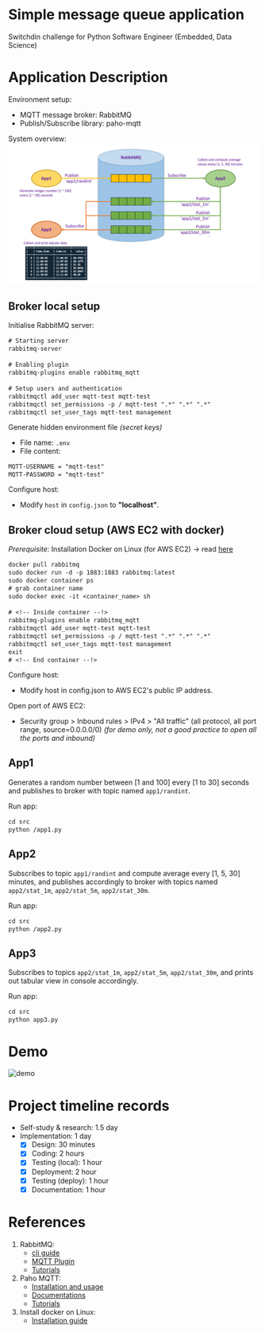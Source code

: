 # Simple message queue application

Switchdin challenge for Python Software Engineer (Embedded, Data Science)

# Application Description

Environment setup:
* MQTT message broker: RabbitMQ
* Publish/Subscribe library: paho-mqtt

System overview:
![System overview](figures/system_overview.png)

## Broker local setup
Initialise RabbitMQ server:
```
# Starting server
rabbitmq-server

# Enabling plugin
rabbitmq-plugins enable rabbitmq_mqtt

# Setup users and authentication
rabbitmqctl add_user mqtt-test mqtt-test
rabbitmqctl set_permissions -p / mqtt-test ".*" ".*" ".*"
rabbitmqctl set_user_tags mqtt-test management
```

Generate hidden environment file *(secret keys)*
* File name: `.env`
* File content:
```
MQTT-USERNAME = "mqtt-test"
MQTT-PASSWORD = "mqtt-test"
```

Configure host:
* Modify `host` in `config.json` to **"localhost"**.

## Broker cloud setup (AWS EC2 with docker)

*Prerequisite*: Installation Docker on Linux (for AWS EC2) -> read [here](https://docs.docker.com/engine/install/ubuntu/)

```
docker pull rabbitmq
sudo docker run -d -p 1883:1883 rabbitmq:latest
sudo docker container ps
# grab container name
sudo docker exec -it <container_name> sh

# <!-- Inside container --!>
rabbitmq-plugins enable rabbitmq_mqtt
rabbitmqctl add_user mqtt-test mqtt-test
rabbitmqctl set_permissions -p / mqtt-test ".*" ".*" ".*"
rabbitmqctl set_user_tags mqtt-test management
exit
# <!-- End container --!>
```

Configure host:
* Modify host in config.json to AWS EC2's public IP address.

Open port of AWS EC2:
* Security group > Inbound rules > IPv4 > "All traffic" (all protocol, all port range, source=0.0.0.0/0) *(for demo only, not a good practice to open all the ports and inbound)*


## App1
Generates a random number between [1 and 100] every [1 to 30] seconds and publishes to broker with topic named `app1/randint`.

Run app:
```
cd src
python /app1.py
```
## App2
Subscribes to topic `app1/randint` and compute average every [1, 5, 30] minutes,
and publishes accordingly to broker with topics named `app2/stat_1m`, `app2/stat_5m`, `app2/stat_30m`.

Run app:
```
cd src
python /app2.py
```

## App3
Subscribes to topics `app2/stat_1m`, `app2/stat_5m`, `app2/stat_30m`, and prints out tabular view in console accordingly.

Run app:
```
cd src
python app3.py
```

# Demo
![demo](figures/demo.gif)

# Project timeline records
* Self-study & research: 1.5 day
* Implementation: 1 day
    * [x] Design: 30 minutes
    * [x] Coding: 2 hours
    * [x] Testing (local): 1 hour
    * [x] Deployment: 2 hour
    * [x] Testing (deploy): 1 hour
    * [x] Documentation: 1 hour

# References
1. RabbitMQ:
    * [cli guide](https://www.rabbitmq.com/cli.html)
    * [MQTT Plugin](https://www.rabbitmq.com/mqtt.html)
    * [Tutorials](https://www.rabbitmq.com/getstarted.html)
2. Paho MQTT:
    * [Installation and usage](https://pypi.org/project/paho-mqtt/)
    * [Documentations](https://www.eclipse.org/paho/index.php?page=clients/python/docs/index.php)
    * [Tutorials](http://www.steves-internet-guide.com/into-mqtt-python-client/)
3. Install docker on Linux:
    * [Installation guide](https://docs.docker.com/engine/install/ubuntu/)
